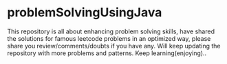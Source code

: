 # problemSolvingUsingJava

This repository is all about enhancing problem solving skills, have shared the solutions for famous leetcode problems in an optimized way, 
please share you review/comments/doubts if you have any. 
Will keep updating the repository with more problems and patterns. Keep learning(enjoying)..
